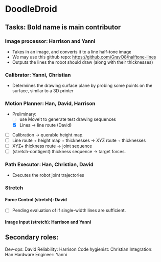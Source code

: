 # DoodleDroid

## Tasks: Bold name is main contributor
### Image processor: Harrison and Yanni
  - Takes in an image, and converts it to a line half-tone image
  - We may use this github repo:  https://github.com/GravO8/halftone-lines
  - Outputs the lines the robot should draw (along with their thicknesses)
### Calibrator: Yanni, Christian
  -  Determines the drawing surface plane by probing some points on the surface, similar to a 3D printer
### Motion Planner: Han, David, Harrison
  - Preliminary:
    - [ ] use MoveIt to generate test drawing sequences
    - [x] Lines -> line route (David)
  - [ ] Calibration -> querable height map.
  - [ ] Line route + height map + thicknesses -> XYZ route + thicknesses
  - [ ] XYZ+ thickness route -> joint sequence
  - [ ] (stretch-contigent) thickness sequence -> target forces.
### Path Executor: Han, Christian, David
  -  Executes the robot joint trajectories
### Stretch
#### Force Control (stretch): David
  - [ ] Pending evaluation of if single-width lines are sufficient.
#### Image input (stretch): Harrison and Yanni

## Secondary roles:
Dev-ops:  David
Reliability: Harrison
Code hygienist: Christian
Integration: Han
Hardware Engineer: Yanni
